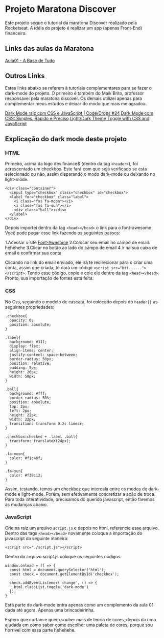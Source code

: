 # Projeto Maratona Discover

Este projeto segue o tutorial da maratona Discover realizado pela Rocketseat. A idéia do projeto é realizar um app (apenas Front-End) financeiro.

## Links das aulas da Maratona

[Aula01 - A Base de Tudo](https://youtu.be/NlDr6JX3VvA)

## Outros Links

Estes links abaixo se referem à tutoriais complementares para se fazer o dark-mode do projeto. O primeiro é também do Maik Brito, professor responsavel pela maratona discover. Os demais utilizei apenas para complementar meus estudos e deixar do modo que mais me agradou.

[Dark Mode raiz com CSS e JavaScript | Code/Drops #24](https://youtu.be/BvhYm0BOLvA)
[Dark Mode com CSS: Simples, Rápido e Preciso](https://youtu.be/rnkdLX6mOD4)
[Light/Dark Theme Toggle with CSS and JavaScript](https://youtu.be/xodD0nw2veQ)

## Explicação do dark mode deste projeto

### HTML

Primeiro, acima da logo dev.finance$ (dentro da tag `<header>`), foi acrescentado um checkbox. Este fará com que seja verificado se esta selecionado ou não, assim disparando o modo dark-mode ou deixando no light-mode.

```
<div class="container">
  <input type="checkbox" class="checkbox" id="checkbox">
  <label for="checkbox" class="label">
    <i class="fas fa-moon"></i>
    <i class="fas fa-sun"></i>
    <div class="ball"></div>
  </label>
</div>
```

Depois importei dentro da tag `<head></head>` o link para o font-awesome. Você pode pegar esse link fazendo os seguintes passos:

1.Acessar o site [Font-Awesome](https://fontawesome.com/start/)
2.Colocar seu email no campo de email. hehehehe
3.Clicar no botão ao lado do campo de email
4.Ir na sua caixa de email e confirmar sua conta

Clicando no link do email enviado, ele irá te redirecionar para o criar uma conta, assim que criada, te dará um código `<script src="htt......"></script>`. Tendo esse código, copie e cole ele dentro da tag `<head></head>`. Pronto, sua importação de fontes está feita.


### CSS

No Css, seguindo o modelo de cascata, foi colocado depois do `header{}` as seguintes propriedades:

```
.checkbox{
  opacity: 0;
  position: absolute;
}

.label{
  background: #111;
  display: flex;
  align-items: center;
  justify-content: space-between;
  border-radius: 50px;
  position: relative;
  padding: 5px;
  height: 26px;
  width: 50px;
}

.ball{
  background: #fff;
  border-radius: 50%;
  position: absolute;
  top: 2px;
  left: 2px;
  height: 22px;
  width: 22px;
  transition: transform 0.2s linear;
}

.checkbox:checked + .label .ball{
  transform: translateX(24px);
}

.fa-moon{
  color: #f1c40f;
}

.fa-sun{
  color: #f39c12;
}
```

Assim, testando, temos um checkboz que intercala entre os modos de dark-mode e light-mode. Porém, sem efetivamente concretizar a ação de troca.
Para toda interatividade, precisamos do querido javascript, então faremos as mudanças abaixo.

### JavaScript

Crie na raiz um arquivo `script.js` e depois no html, referencie esse arquivo.
Dentro das tags `<head></head>` novamente coloque a importação do javascript da seguinte maneira:

```
<script src="./script.js"></script>
```

Dentro do arquivo script.js coloque os seguintes códigos:

```
window.onload = () => {
  const html = document.querySelector('html');
  const check = document.getElementById('checkbox');

  check.addEventListener('change', () => {
    html.classList.toggle('dark-mode')
  });
}
```

Está parte de dark-mode entra apenas como um complemento da aula 01 dada até agora. Apenas uma brincadeirinha.

Espero que curtam e quem souber mais de teoria de cores, depois da uma ajudada em como saber como escolher uma paleta de cores, porque sou horrivel com essa parte hehehehe.